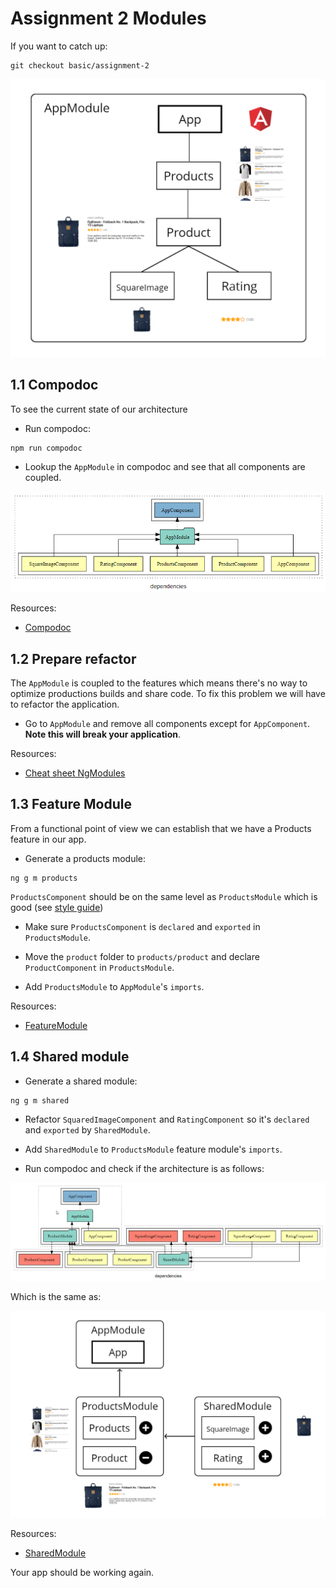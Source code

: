 # Assignment 2 Modules
If you want to catch up:

```
git checkout basic/assignment-2
```

![architecture](../assets/assignment-1-architecture.png)

## 1.1 Compodoc


To see the current state of our architecture

- Run compodoc:

```
npm run compodoc
```

- Lookup the `AppModule` in compodoc and see that all components are coupled.

![compodoc](../assets/assignment-1-compodoc.png)

Resources:
- [Compodoc](https://compodoc.app/)

## 1.2 Prepare refactor
The `AppModule` is coupled to the features which means there's no way to optimize productions builds and share code.
To fix this problem we will have to refactor the application.

- Go to `AppModule` and remove all components except for `AppComponent`. **Note this will break your application**.

Resources:
- [Cheat sheet NgModules](https://angular.io/guide/cheatsheet)

## 1.3 Feature Module
From a functional point of view we can establish that we have a Products feature in our app.

- Generate a products module:

```
ng g m products
```

`ProductsComponent` should be on the same level as `ProductsModule` which is good (see [style guide](https://angular.io/guide/styleguide#file-tree))

- Make sure `ProductsComponent` is `declared` and `exported` in `ProductsModule`.

- Move the `product` folder to `products/product` and declare `ProductComponent` in `ProductsModule`.

- Add `ProductsModule` to `AppModule`'s `imports`. 

Resources:
- [FeatureModule](https://angular.io/guide/feature-modules)

## 1.4 Shared module

- Generate a shared module:

```
ng g m shared
```

- Refactor `SquaredImageComponent` and `RatingComponent` so it's `declared` and `exported` by `SharedModule`.

- Add `SharedModule` to `ProductsModule` feature module's `imports`.


- Run compodoc and check if the architecture is as follows:

![architecture](../assets/assignment-2-compodoc.png)

Which is the same as:

![architecture](../assets/assignment-2-architecture.png)

Resources:
- [SharedModule](https://angular.io/guide/sharing-ngmodules)

Your app should be working again.
